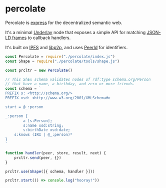 # percolate

Percolate is [express](https://github.com/expressjs/express) for the decentralized semantic web.

It's a minimal [Underlay](https://underlay.mit.edu/) node that exposes a simple API for matching [JSON-LD frames](https://w3c.github.io/json-ld-framing/) to callback handlers.

It's built on [IPFS](https://github.com/ipfs/js-ipfs) and [libp2p](https://github.com/libp2p/js-libp2p), and uses [PeerId](https://github.com/libp2p/js-peer-id) for identifiers.

```javascript
const Percolate = require("./percolate/index.js")
const Shape = require("./percolate/tools/shape.js")

const prcltr = new Percolate()

// This ShEx schema validates nodes of rdf:type schema.org/Person
// that have a name, a birthday, and zero or more friends.
const schema = `
PREFIX s: <http://schema.org/>
PREFIX xsd: <http://www.w3.org/2001/XMLSchema#>

start = @_:person

_:person {
		a [s:Person];
		s:name xsd:string;
		s:birthDate xsd:date;
    s:knows (IRI | @_:person)*
}
`

function handler(peer, store, result, next) {
	prcltr.send(peer, {})
}

prcltr.use(Shape([{ schema, handler }]))

prcltr.start(() => console.log("hooray!"))
```
